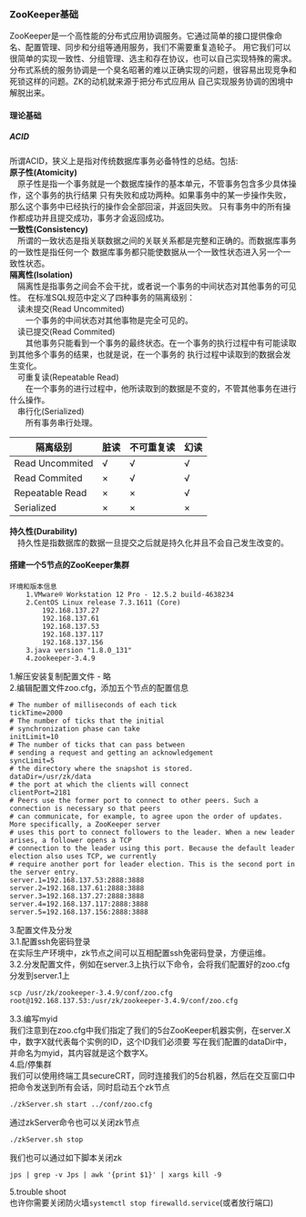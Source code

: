 ### ZooKeeper基础
ZooKeeper是一个高性能的分布式应用协调服务。它通过简单的接口提供像命名、配置管理、同步和分组等通用服务，我们不需要重复造轮子。
用它我们可以很简单的实现一致性、分组管理、选主和存在协议，也可以自己实现特殊的需求。    
分布式系统的服务协调是一个臭名昭著的难以正确实现的问题，很容易出现竞争和死锁这样的问题。ZK的动机就来源于把分布式应用从
自己实现服务协调的困境中解脱出来。
#### 理论基础
##### ACID
所谓ACID，狭义上是指对传统数据库事务必备特性的总结。包括:    
**原子性(Atomicity)**    
&ensp;&ensp;原子性是指一个事务就是一个数据库操作的基本单元，不管事务包含多少具体操作，这个事务的执行结果
只有失败和成功两种。如果事务中的某一步操作失败，那么这个事务中已经执行的操作会全部回滚，并返回失败。
只有事务中的所有操作都成功并且提交成功，事务才会返回成功。  
**一致性(Consistency)**    
&ensp;&ensp;所谓的一致状态是指关联数据之间的关联关系都是完整和正确的。而数据库事务的一致性是指任何一个
数据库事务都只能使数据从一个一致性状态进入另一个一致性状态。    
**隔离性(Isolation)**    
&ensp;&ensp;隔离性是指事务之间会不会干扰，或者说一个事务的中间状态对其他事务的可见性。
在标准SQL规范中定义了四种事务的隔离级别：    
&ensp;&ensp;读未提交(Read Uncommited)    
&ensp;&ensp;&ensp;&ensp;一个事务的中间状态对其他事物是完全可见的。    
&ensp;&ensp;读已提交(Read Commited)    
&ensp;&ensp;&ensp;&ensp;其他事务只能看到一个事务的最终状态。在一个事务的执行过程中有可能读取到其他多个事务的结果，也就是说，在一个事务的
执行过程中读取到的数据会发生变化。  
&ensp;&ensp;可重复读(Repeatable Read)    
&ensp;&ensp;&ensp;&ensp;在一个事务的进行过程中，他所读取到的数据是不变的，不管其他事务在进行什么操作。   
&ensp;&ensp;串行化(Serialized)    
&ensp;&ensp;&ensp;&ensp;所有事务串行处理。

| 隔离级别          |脏读     |不可重复读 |幻读   |
| --------          |-----  |----       |----   |
| Read Uncommited   |√      |√          |√       |
| Read Commited     |×      |√          |√       |
| Repeatable Read   |×      |×          |√       |
| Serialized        |×      |×          |×       |

**持久性(Durability)**    
&ensp;&ensp;持久性是指数据库的数据一旦提交之后就是持久化并且不会自己发生改变的。

#### 搭建一个5节点的ZooKeeper集群
    环境和版本信息
        1.VMware® Workstation 12 Pro - 12.5.2 build-4638234
        2.CentOS Linux release 7.3.1611 (Core) 
            192.168.137.27
            192.168.137.61
            192.168.137.53
            192.168.137.117
            192.168.137.156            
        3.java version "1.8.0_131"
        4.zookeeper-3.4.9
1.解压安装复制配置文件 - 略    
2.编辑配置文件zoo.cfg，添加五个节点的配置信息

    # The number of milliseconds of each tick
    tickTime=2000
    # The number of ticks that the initial
    # synchronization phase can take
    initLimit=10
    # The number of ticks that can pass between
    # sending a request and getting an acknowledgement
    syncLimit=5
    # the directory where the snapshot is stored.
    dataDir=/usr/zk/data
    # the port at which the clients will connect
    clientPort=2181
    # Peers use the former port to connect to other peers. Such a connection is necessary so that peers 
    # can communicate, for example, to agree upon the order of updates. More specifically, a ZooKeeper server 
    # uses this port to connect followers to the leader. When a new leader arises, a follower opens a TCP 
    # connection to the leader using this port. Because the default leader election also uses TCP, we currently 
    # require another port for leader election. This is the second port in the server entry.
    server.1=192.168.137.53:2888:3888
    server.2=192.168.137.61:2888:3888
    server.3=192.168.137.27:2888:3888
    server.4=192.168.137.117:2888:3888
    server.5=192.168.137.156:2888:3888
3.配置文件及分发    
3.1.配置ssh免密码登录   
在实际生产环境中，zk节点之间可以互相配置ssh免密码登录，方便运维。   
3.2.分发配置文件，例如在server.3上执行以下命令，会将我们配置好的zoo.cfg分发到server.1上    
    
    scp /usr/zk/zookeeper-3.4.9/conf/zoo.cfg root@192.168.137.53:/usr/zk/zookeeper-3.4.9/conf/zoo.cfg

3.3.编写myid    
我们注意到在zoo.cfg中我们指定了我们的5台ZooKeeper机器实例，在server.X中，数字X就代表每个实例的ID，这个ID我们必须要
写在我们配置的dataDir中，并命名为myid，其内容就是这个数字X。   
4.启/停集群    
我们可以使用终端工具secureCRT，同时连接我们的5台机器，然后在交互窗口中把命令发送到所有会话，同时启动五个zk节点

    ./zkServer.sh start ../conf/zoo.cfg
通过zkServer命令也可以关闭zk节点

    ./zkServer.sh stop
我们也可以通过如下脚本关闭zk

    jps | grep -v Jps | awk '{print $1}' | xargs kill -9
5.trouble shoot   
也许你需要关闭防火墙```systemctl stop firewalld.service```(或者放行端口)
